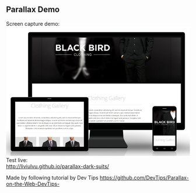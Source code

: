 ## Parallax Demo

Screen capture demo:  
![image](https://github.com/LiviuLvu/parallax-dark-suits/blob/gh-pages/parallax-dark-suits.png)  
Test live:  
http://liviulvu.github.io/parallax-dark-suits/  

Made by following tutorial by Dev Tips https://github.com/DevTips/Parallax-on-the-Web-DevTips-
